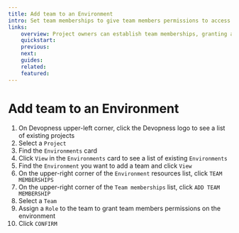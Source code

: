 ```yaml
---
title: Add team to an Environment
intro: Set team memberships to give team members permissions to access and manage an environment and its resources.
links:
    overview: Project owners can establish team memberships, granting access to team members based on the assigned role.
    quickstart:
    previous:
    next:
    guides:
    related:
    featured:
---
```


# Add team to an Environment
1. On Devopness upper-left corner, click the Devopness logo to see a list of existing projects
1. Select a `Project`
1. Find the `Environments` card
1. Click `View` in the `Environments` card to see a list of existing `Environments`
1. Find the `Environment` you want to add a team and click `View`
1. On the upper-right corner of the `Environment` resources list, click `TEAM MEMBERSHIPS`
1. On the upper-right corner of the `Team memberships` list, click `ADD TEAM MEMBERSHIP`
1. Select a `Team`
1. Assign a `Role` to the team to grant team members permissions on the environment
1. Click `CONFIRM`
